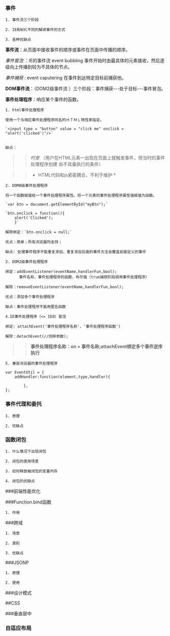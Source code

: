 ### 事件

    1. 事件流三个阶段

    2. IE和W3C不同的解绑事件的方式

    3. 各种优缺点

**事件流**：从页面中接收事件的顺序或事件在页面中传播的顺序。


*事件冒泡* ：IE的事件流 event bubbling 事件开始时由最具体的元素接收，然后逐级向上传播到较为不具体的节点。

*事件捕获* : event caputering 在事件到达特定目标前捕获他。

**DOM事件流**：（DOM2级事件流 ）三个阶段：事件捕获---处于目标---事件冒泡。


**事件处理程序**：响应某个事件的函数。

    1. html事件处理程序

    使用一个与相应事件处理程序同名的ＨＴＭＬ特性来指定。

    `<input type = "button" value = "click me" onclick = "alert('clicked')"/>` 

 
    缺点：              

>> *时差* （用户在HTML元素一出现在页面上就触发事件，但当时的事件处理程序创建
尚不具备执行的条件）

>>* HTML代码和js紧密耦合，不利于维护 *

    2. DOM0级事件处理程序

    将一个函数赋值给一个事件处理程序属性。将一个元素的事件处理程序属性值赋值为函数。

    `var btn = document.getElementById("myBtn");`

    `btn.onclick = function(){
        alert('Clicked');
        }`

    解除绑定：`btn.onclick = null;`

    优点：简单；所有浏览器均支持；

    缺点: 处理事件程序不能重复添加，重复添加后面的事件方法会覆盖前面定义的事件

    3. DOM2级事件处理程序

    绑定：addEventListener(eventName,handlerFun,bool);
          事件名称，事件处理程序的函数，布尔值（true捕获阶段调用事件处理程序） 
    
    解除：removeEventListener(eventName,handlerFun,bool);

    优点：添加多个事件处理程序

    缺点：事件处理程序不能用匿名函数

    4.IE事件处理程序（<= IE8）冒泡

    绑定: attachEvent('事件处理程序名称'，'事件处理程序函数')

    解除：detachEvent(//同样参数);


> >**事件处理程序名称：on + 事件名称;attachEvent绑定多个事件逆序执行**

    5. 兼容浏览器的事件处理程序

    var EventUtil = {
        addHandler:function(element,type,handler){

            },
    };


    








### 事件代理和委托

    1. 原理

    2. 优缺点


### 函数闭包

    1. 什么情况下出现闭包

    2. 闭包的使用场景

    3. 如何释放被闭包的变量内存

    4. 闭包的优缺点

###前端性能优化


###Function.bind函数

    1. 作用

###跨域

    1. 场景

    2. 类别

    3. 优缺点


###JSONP

    1. 原理

    2. 使用

###设计模式

##CSS

###垂直居中

### 自适应布局


